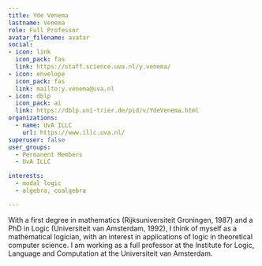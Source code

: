 ```yaml
---
title: Yde Venema
lastname: Venema
role: Full Professor
avatar_filename: avatar
social:
- icon: link
  icon_pack: fas
  link: https://staff.science.uva.nl/y.venema/
- icon: envelope
  icon_pack: fas
  link: mailto:y.venema@uva.nl
- icon: dblp
  icon_pack: ai
  link: https://dblp.uni-trier.de/pid/v/YdeVenema.html
organizations:
  - name: UvA ILLC
    url: https://www.illc.uva.nl/
superuser: false
user_groups:
  - Permanent Members
  - UvA ILLC

interests:
  - modal logic
  - algebra, coalgebra

---
```

With a first degree in mathematics (Rijksuniversiteit Groningen, 1987) and a PhD in Logic (Universiteit van Amsterdam, 1992), I think of myself as a mathematical logician, with an interest in applications of logic in theoretical computer science. I am working as a full professor at the Institute for Logic, Language and Computation at the Universiteit van Amsterdam.
